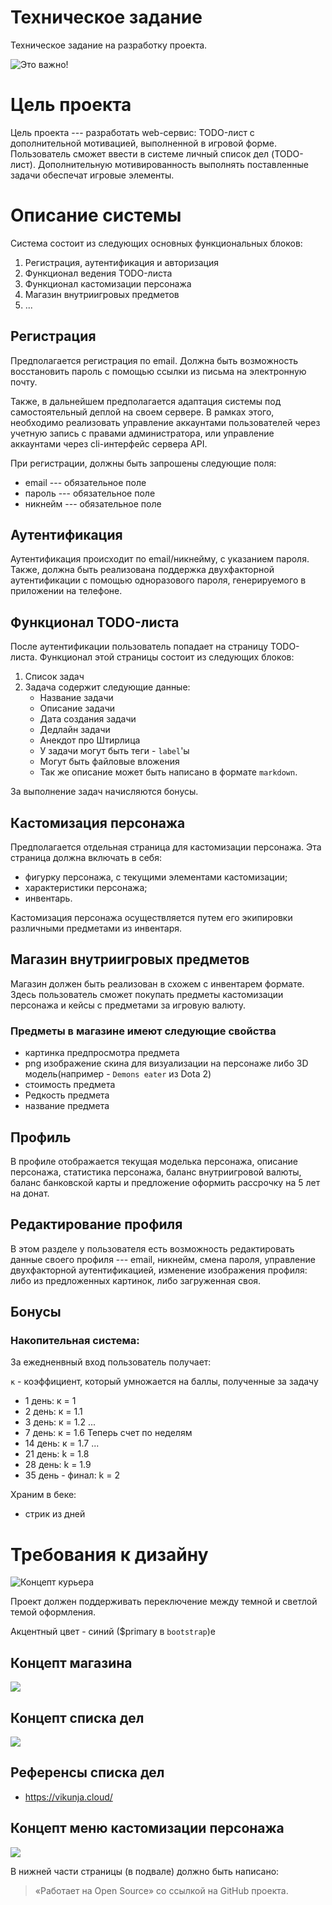 # Техническое задание

Техническое задание на разработку проекта.

![Это важно!](https://i.ytimg.com/vi/rIaH7R6iV6A/maxresdefault.jpg)

# Цель проекта

Цель проекта --- разработать web-сервис: TODO-лист с дополнительной мотивацией,
выполненной в игровой форме.  Пользователь сможет ввести в системе
личный список дел (TODO-лист). Дополнительную мотивированность выполнять
поставленные задачи обеспечат игровые элементы.

# Описание системы

Система состоит из следующих основных функциональных блоков:

1. Регистрация, аутентификация и авторизация
2. Функционал ведения TODO-листа
3. Функционал кастомизации персонажa
4. Магазин внутриигровых предметов
5. ...

## Регистрация

Предполагается регистрация по email. Должна быть возможность восстановить пароль
с помощью ссылки из письма на электронную почту.

Также, в дальнейшем предполагается адаптация системы под самостоятельный деплой
на своем сервере. В рамках этого, необходимо реализовать управление аккаунтами
пользователей через учетную запись с правами администратора, или управление
аккаунтами через cli-интерфейс сервера API.

При регистрации, должны быть запрошены следующие поля:

- email --- обязательное поле
- пароль --- обязательное поле
- никнейм --- обязательное поле

## Аутентификация

Аутентификация происходит по email/никнейму, с указанием пароля. Также, должна
быть реализована поддержка двухфакторной аутентификации с помощью одноразового
пароля, генерируемого в приложении на телефоне.

## Функционал TODO-листа

После аутентификации пользователь попадает на страницу TODO-листа. Функционал
этой страницы состоит из следующих блоков:

1. Список задач
2. Задача содержит следующие данные:
   - Название задачи
   - Описание задачи
   - Дата создания задачи
   - Дедлайн задачи
   - Анекдот про Штирлица
   - У задачи могут быть теги - `label`'ы
   - Могут быть файловые вложения
   - Так же описание может быть написано в формате `markdown`.

За выполнение задач начисляются бонусы.


## Кастомизация персонажа

Предполагается отдельная страница для кастомизации персонажа. Эта страница
должна включать в себя:

- фигурку персонажа, с текущими элементами кастомизации;
- характеристики персонажа;
- инвентарь.

Кастомизация персонажа осуществляется путем его экипировки различными предметами
из инвентаря.

## Магазин внутриигровых предметов

Магазин должен быть реализован в схожем с инвентарем формате. Здесь пользователь сможет покупать предметы кастомизации персонажа и кейсы с предметами за игровую валюту.

### Предметы в магазине имеют следующие свойства
- картинка предпросмотра предмета
- png изображение скина для визуализации на персонаже либо 3D модель(например - `Demons eater` из Dota 2)
- стоимость предмета
- Редкость предмета
- название предмета

## Профиль

В профиле отображается текущая моделька персонажа, описание персонажа,
статистика персонажа, баланс внутриигровой валюты, баланс банковской карты и предложение оформить рассрочку на 5 лет на донат.

## Редактирование профиля

В этом разделе у пользователя есть возможность редактировать данные своего
профиля --- email, никнейм, смена пароля, управление двухфакторной
аутентификацией, изменение изображения профиля: либо из предложенных картинок, либо загруженная своя.

## Бонусы 
### Накопительная система:

За ежедненвный вход пользователь получает:

`к` - коэффициент, который умножается на баллы, полученные за задачу
+ 1 день: к = 1
+ 2 день: к = 1.1
+ 3 день: к = 1.2
  ...
+ 7 день: к = 1.6
  Теперь счет по неделям
+ 14 день: к = 1.7
...
+ 21 день: k = 1.8
+ 28 день: k = 1.9
+ 35 день - финал: k = 2

Храним в беке:
- стрик из дней

# Требования к дизайну
![Концепт курьера](https://steamcdn-a.akamaihd.net/apps/570/icons/econ/items/courier/bajie_pig/bajie_pig2_large.3bf8183b48621086fe50af601bfe6062a7da4f2c.png)

Проект должен поддерживать переключение между темной и светлой темой оформления.

Акцентный цвет - синий ($primary в `bootstrap`)е
## Концепт магазина

![](pics/shop-concept.png)

## Концепт списка дел

![](pics/todo-list-concept.png)

## Референсы списка дел

- https://vikunja.cloud/

## Концепт меню кастомизации персонажа

![](pics/profile-custom-concept.jpg)

В нижней части страницы (в подвале) должно быть написано:
> «Работает на Open Source» со ссылкой на GitHub проекта.
